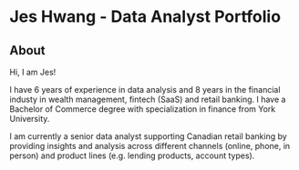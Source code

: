 

<h1>Jes Hwang - Data Analyst Portfolio</h1>

<h2>About</h2>
Hi, I am Jes! 

<p>
I have 6 years of experience in data analysis and 8 years in the financial industy in wealth management, fintech (SaaS) and retail banking. I have a Bachelor of Commerce degree with specialization in finance from York University.

I am currently a senior data analyst supporting Canadian retail banking by providing insights and analysis across different channels (online, phone, in person) and product lines (e.g. lending products, account types).

</p>
